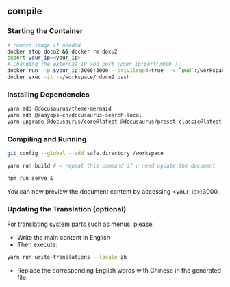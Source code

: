 
## compile

### Starting the Container

 

```bash
# remove image if needed
docker stop docu2 && docker rm docu2
export your_ip=<your_ip>
# Changing the external IP and port（your_ip:port:3000 ）：
docker run  -p $your_ip:3000:3000 --privileged=true  -v `pwd`:/workspace  --name="docu2"  --cap-add=SYS_PTRACE  -itd   node     
docker exec -it -w/workspace/ docu2 bash
```

### Installing Dependencies

```bash
yarn add @docusaurus/theme-mermaid
yarn add @easyops-cn/docusaurus-search-local
yarn upgrade @docusaurus/core@latest @docusaurus/preset-classic@latest
```

### Compiling and Running


```bash
git config --global --add safe.directory /workspace

yarn run build # < repeat this command if u need update the document

npm run serve &
```
You can now preview the document content by accessing <your_ip>:3000.

 




### Updating the Translation (optional)
For translating system parts such as menus, please:
- Write the main content in English
- Then execute:
```bash
yarn run write-translations --locale zh
```
- Replace the corresponding English words with Chinese in the generated file.